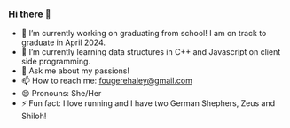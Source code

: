 ### Hi there 👋

- 🔭 I’m currently working on graduating from school! I am on track to graduate in April 2024.
- 🌱 I’m currently learning data structures in C++ and Javascript on client side programming.
- 💬 Ask me about my passions!
- 📫 How to reach me: fougerehaley@gmail.com
- 😄 Pronouns: She/Her
- ⚡ Fun fact: I love running and I have two German Shephers, Zeus and Shiloh!

